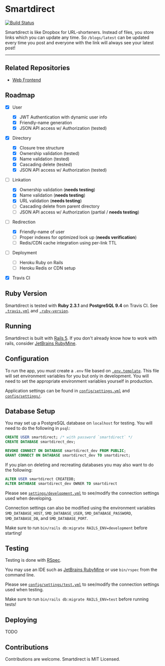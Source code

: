 # Smartdirect

[![Build Status](https://travis-ci.org/prshreshtha/smartdirect-backend.svg?branch=master)](https://travis-ci.org/prshreshtha/smartdirect-backend)

Smartdirect is like Dropbox for URL-shorteners. Instead of files, you store links which you can update any time. So `/blogs/latest` can be updated every time you post and everyone with the link will always see your latest post!

***

## Related Repositories

* [Web Frontend](https://github.com/prshreshtha/smartdirect-web)


## Roadmap

- [X] User
  * [X] JWT Authentication with dynamic user info
  * [X] Friendly-name generation
  * [X] JSON API access w/ Authorization (tested)
- [X] Directory
  * [X] Closure tree structure
  * [X] Ownership validation (tested)
  * [X] Name validation (tested)
  * [X] Cascading delete (tested)
  * [X] JSON API access w/ Authorization (tested)
- [ ] Linkation
  * [X] Ownership validation (**needs testing**)
  * [X] Name validation (**needs testing**)
  * [X] URL validation (**needs testing**)
  * [ ] Cascading delete from parent directory
  * [ ] JSON API access w/ Authorization (partial / **needs testing**)
- [ ] Redirection
  * [X] Friendly-name of user
  * [ ] Proper indexes for optimized look up (**needs verification**)
  * [ ] Redis/CDN cache integration using per-link TTL
- [ ] Deployment
  * [ ] Heroku Ruby on Rails
  * [ ] Heroku Redis or CDN setup
- [X] Travis CI


## Ruby Version

Smartdirect is tested with **Ruby 2.3.1** and **PostgreSQL 9.4** on Travis CI. See [`.travis.yml`](/.travis.yml) and [`.ruby-version`](/.ruby-version).


## Running

Smartdirect is built with [Rails 5](http://rubyonrails.org/). If you don't already know how to work with rails, consider [JetBrains RubyMine](https://www.jetbrains.com/ruby/).


## Configuration

To run the app, you must create a `.env` file based on [`.env.template`](/.env.template). This file will set environment variables for you but only in development. You will need to set the appropriate environment variables yourself in production.

Application settings can be found in [`config/settings.yml`](/config/settings.yml) and [`config/settings/`](/config/settings/).


## Database Setup

You may set up a PostgreSQL database on `localhost` for testing.
You will need to do the following in `psql`:

```SQL
CREATE USER smartdirect; /* with password `smartdirect` */
CREATE DATABASE smartdirect_dev;

REVOKE CONNECT ON DATABASE smartdirect_dev FROM PUBLIC;
GRANT CONNECT ON DATABASE smartdirect_dev TO smartdirect;
```

If you plan on deleting and recreating databases you may also want to do the following:

```SQL
ALTER USER smartdirect CREATEDB;
ALTER DATABASE smartdirect_dev OWNER TO smartdirect
```

Please see [`settings/development.yml`](/config/settings/development.yml) to see/modify the connection settings used when developing.

Connection settings can also be modified using the environment variables `SMD_DATABASE_HOST`, `SMD_DATABASE_USER`, `SMD_DATABASE_PASSWORD`, `SMD_DATABASE_DB`, and `SMD_DATABASE_PORT`.

Make sure to run `bin/rails db:migrate RAILS_ENV=development` before starting!


## Testing

Testing is done with [RSpec](http://rspec.info/).

You may use an IDE such as [JetBrains RubyMine](https://www.jetbrains.com/ruby/) or use `bin/rspec` from the command line.

Please see [`config/settings/test.yml`](/config/settings/test.yml) to see/modify the connection settings used when testing.

Make sure to run `bin/rails db:migrate RAILS_ENV=test` before running tests!


## Deploying

TODO


## Contributions

Contributions are welcome. Smartdirect is MIT Licensed.